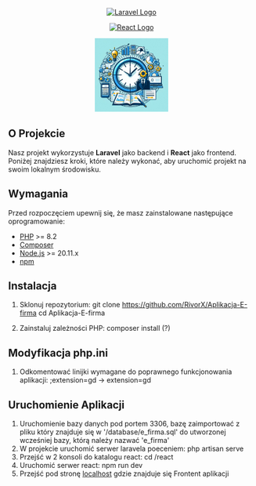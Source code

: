 <p align="center"><a href="https://laravel.com" target="_blank"><img src="https://raw.githubusercontent.com/laravel/art/master/logo-lockup/5%20SVG/2%20CMYK/1%20Full%20Color/laravel-logolockup-cmyk-red.svg" width="400" alt="Laravel Logo"></a></p>
<p align="center"><a href="https://reactjs.org/" target="_blank"><img src="https://upload.wikimedia.org/wikipedia/commons/a/a7/React-icon.svg" width="150" alt="React Logo"></a></p>

<p align="center"><img src="react\public\logo.jpg" width="150" alt="E-Firma Logo"></a></p>

## O Projekcie

Nasz projekt wykorzystuje **Laravel** jako backend i **React** jako frontend. Poniżej znajdziesz kroki, które należy wykonać, aby uruchomić projekt na swoim lokalnym środowisku.

## Wymagania

Przed rozpoczęciem upewnij się, że masz zainstalowane następujące oprogramowanie:

- [PHP](https://www.php.net/) >= 8.2
- [Composer](https://getcomposer.org/)
- [Node.js](https://nodejs.org/) >= 20.11.x
- [npm](https://www.npmjs.com/)

## Instalacja

1. Sklonuj repozytorium:
   git clone https://github.com/RivorX/Aplikacja-E-firma
   cd Aplikacja-E-firma

2. Zainstaluj zależności PHP:
    composer install (?)

## Modyfikacja php.ini
1. Odkomentować linijki wymagane do poprawnego funkcjonowania aplikacji:
    ;extension=gd -> extension=gd
## Uruchomienie Aplikacji

1. Uruchomienie bazy danych pod portem 3306, bazę zaimportować z pliku który znajduje się w '/database/e_firma.sql' do utworzonej wcześniej bazy, którą należy nazwać 'e_firma'
2. W projekcie uruchomić serwer laravela poeceniem: php artisan serve
3. Przejść w 2 konsoli do katalogu react: cd /react
4. Uruchomić serwer react: npm run dev
5. Przejść pod stronę [localhost](http://localhost:3000) gdzie znajduje się Frontent aplikacji